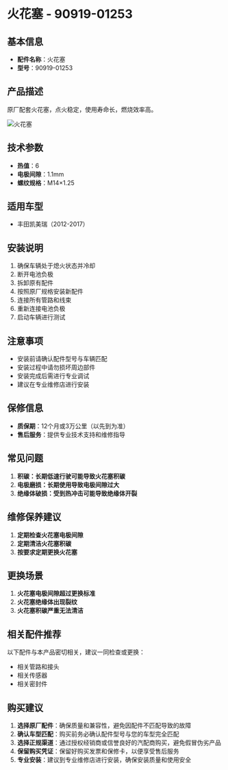# 火花塞 - 90919-01253

## 基本信息

- **配件名称**：火花塞
- **型号**：90919-01253

## 产品描述

原厂配套火花塞，点火稳定，使用寿命长，燃烧效率高。


![火花塞](/image/car-parts/90919-01253.jpg)

## 技术参数

- **热值**：6
- **电极间隙**：1.1mm
- **螺纹规格**：M14×1.25

## 适用车型

- 丰田凯美瑞（2012-2017）

## 安装说明

1. 确保车辆处于熄火状态并冷却
2. 断开电池负极
3. 拆卸原有配件
4. 按照原厂规格安装新配件
5. 连接所有管路和线束
6. 重新连接电池负极
7. 启动车辆进行测试

## 注意事项

- 安装前请确认配件型号与车辆匹配
- 安装过程中请勿损坏周边部件
- 安装完成后需进行专业调试
- 建议在专业维修店进行安装

## 保修信息

- **质保期**：12个月或3万公里（以先到为准）
- **售后服务**：提供专业技术支持和维修指导

## 常见问题

1. **积碳：长期低速行驶可能导致火花塞积碳**
2. **电极磨损：长期使用导致电极间隙过大**
3. **绝缘体破损：受到热冲击可能导致绝缘体开裂**

## 维修保养建议

1. **定期检查火花塞电极间隙**
2. **定期清洁火花塞积碳**
3. **按要求定期更换火花塞**

## 更换场景

1. **火花塞电极间隙超过更换标准**
2. **火花塞绝缘体出现裂纹**
3. **火花塞积碳严重无法清洁**

## 相关配件推荐

以下配件与本产品密切相关，建议一同检查或更换：

- 相关管路和接头
- 相关传感器
- 相关密封件

## 购买建议

1. **选择原厂配件**：确保质量和兼容性，避免因配件不匹配导致的故障
2. **确认车型匹配**：购买前务必确认配件型号与您的车型完全匹配
3. **选择正规渠道**：通过授权经销商或信誉良好的汽配商购买，避免假冒伪劣产品
4. **保留购买凭证**：保留好购买发票和保修卡，以便享受售后服务
5. **专业安装**：建议到专业维修店进行安装，确保安装质量和使用安全
